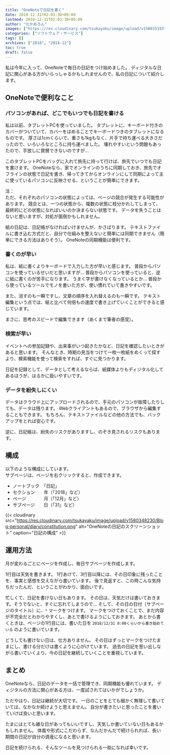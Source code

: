 ```yaml
---
title: "OneNoteで日記を書く"
date: 2018-12-31T02:03:30+09:00
lastmod: 2018-12-31T02:03:30+09:00
author: "たかめろん"
images: ["https://res.cloudinary.com/tsukayaku/image/upload/v1580351937/Blog-personal/thumbnail/diary.jpg"]
categories: ["ソフトウェア・サービス"]
tags: []
archives: ["2018", "2018-12"]
toc: true
draft: false
---
```


私は今年に入って、OneNoteで毎日の日記をつけ始めました。
ディジタルな日記に関心がある方がいらっしゃるかもしれませんので、私の日記について紹介します。

## OneNoteで便利なこと


### パソコンがあれば、どこでもいつでも日記を書ける
私は以前、タブレットPCを使っていました。
タブレットに、キーボード付きのカバーがついていて、カバーをはめることでキーボードつきのタブレットになるものです。
厚さは1cmくらいで、重さも1kgもなく、片手で持ち運べる大きさだったので、いろいろなところに持ち運べました。
壊れやすいという問題もあったので、手放しに賞賛できないのですが...

このタブレットPCをバッグに入れて旅先に持って行けば、旅先でいつでも日記を書けます。
OneNoteなら、家でオンラインのうちに同期しておき、旅先でオフラインの状態で日記を書き、帰ってきてからオンラインにして同期によって主に使っているパソコンに反映させる、ということが簡単にできます。

注：  
ただ、それぞれのパソコンの状態によっては、ページの競合が発生する可能性があります。
競合とは、一つの状態から、複数の状態に枝分かれしてしまって、最終的にどの状態になればいいのか決まらない状態です。
データを失うことはないと思いますが、対処が面倒かもしれません。

紙の日記は、日記帳がなければいけませんが、かさばります。
テキストファイルに書き込む方式だと、自分で仕組みを整えないと簡単には同期できません（簡単にできる方法はありそう）。
OneNoteの同期機能は便利です。

### 書くのが早い
私は、紙に書くよりキーボードで入力した方が早いと感じます。
普段からパソコンを使っているせいだと思いますが...
普段からパソコンを使っていると、逆に紙に書くのが苦手になります。
うまく字が書けなくなっているとか...
普段から使っているツールでモノを書いた方が、使い慣れていて書きやすいです。

また、消すのも一瞬ですし、文章の順序を入れ替えるのも一瞬です。
テキスト編集という点では、紙と比べて何倍もの速度で書き上げていくことができると感じています。

まさに、思考のスピードで編集できます（あくまで筆者の感覚）。

### 検索が早い
イベントへの参加記録や、出来事がいつ起きたかなど、日記を確認したいときがあると思います。
そんなとき、時期の見当をつけて一枚一枚紙をめくって探すより、検索機能を使って検索をすれば、すぐに見つかります。

日記を記録として、データとして考えるならば、紙媒体よりもディジタル化してあるほうが、はるかに扱いやすいです。

### データを紛失しにくい
データはクラウド上にアップロードされるので、手元のパソコンが故障したりしても、データは残ります。
Webクライアントもあるので、ブラウザから編集することもできます。
もちろん、テキストファイルなどの他の方法でも、バックアップをとれば安心です。

逆に、日記帳は、紛失のリスクがありますし、のぞき見されるリスクもあります。

## 構成
以下のような構成にしています。  
サブページは、ページを右クリックすると、作成できます。

* ノートブック　「日記」
* セクション　　年（「2018」など）
* ページ　　　　月（「12月」など）
* サブページ　　日（「31」など）

{{< cloudinary src="https://res.cloudinary.com/tsukayaku/image/upload/v1580348230/Blog-personal/diary/constitution.png"  alt="OneNoteの日記のスクリーンショット" caption="日記の構成" >}}

## 運用方法
月が変わるごとにページを作成し、毎日サブページを作成します。

1行目は天気を書きます。
1行あけて、3行目以降には、その日印象に残ったことを、事実と感想を交えながら書いています。
後で見返すと、この時こんな気持ちだったんだ、ということがわかり、面白いです。

忙しくて、日記を書けない日もあります。
その日は、天気だけは書いておきます。そうでないと、すぐに忘れてしまうので...
そして、その日の日付（サブページのタイトル）に、``` * ``` マークをつけます。
マークをつけておくことで、まだ内容が不完全だとわかりやすくし、あとで書けるようにしておきます。
あとから書くときは、ページの1行目には、書いた日を ```2018/12/31 0:00くらいから書き始めている``` のように書いています。

どうしても書けない日は、仕方ありません。
その日はずっとマークをつけたままにし、書ける分だけは書くように心がけています。
過去の日記を思い出しながら書いていくより、今の日記を継続していくことを重視しています。

## まとめ
OneNoteなら、日記のデータを一括で管理でき、同期機能も優れています。
ディジタルの方法に関心がある方は、一度試されてはいかがでしょうか。

ただやはり、日記は継続が大切です。
一日のことをとても細かく無理して書いていては、なかなか続けようと思えません。
自分が書きたいと思ったことを書いていけば良いと思います。

たまにはとても雑な日があってもいいですし、天気しか書いていない日もあるかもしれません。
体裁や形式にこだわらず、なんだかんだで続けられれば、長い期間の日記が自分の資産になると思います。

日記を続けられる、そんなツールを見つけられる一助になれば幸いです。
